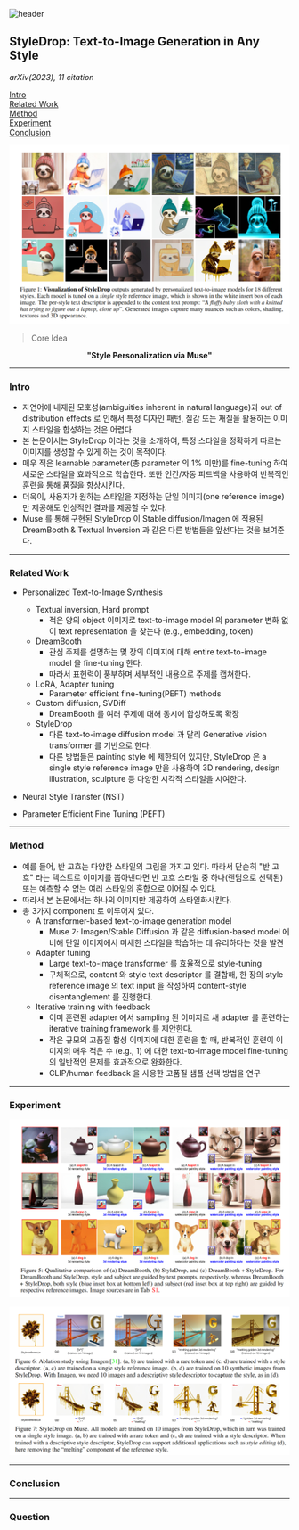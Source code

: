 ![header](https://capsule-render.vercel.app/api?type=waving&color=auto&height=80&section=header&text=Welcome%20Paper%20Review&fontSize=50)


## StyleDrop: Text-to-Image Generation in Any Style
*arXiv(2023), 11 citation*

[Intro](#intro)</br>
[Related Work](#related-work)</br>
[Method](#method)</br>
[Experiment](#experiment)</br>
[Conclusion](#conclusion)</br>

<p align="center">
<img src='./img1.png'>
</p>

> Core Idea
<div align=center>
<strong>"Style Personalization via Muse"</strong></br>
</div>

***

### <strong>Intro</strong>
- 자연어에 내재된 모호성(ambiguities inherent in natural language)과 out of distribution effects 로 인해서 특정 디자인 패턴, 질감 또는 재질을 활용하는 이미지 스타일을 합성하는 것은 어렵다.
- 본 논문이서는 StyleDrop 이라는 것을 소개하여, 특정 스타일을 정확하게 따르는 이미지를 생성할 수 있게 하는 것이 목적이다. 
- 매우 적은 learnable parameter(총 parameter 의 $1\%$ 미만)를 fine-tuning 하여 새로운 스타일을 효과적으로 학습한다. 또한 인간/자동 피드백을 사용하여 반복적인 훈련을 통해 품질을 향상시킨다. 
- 더욱이, 사용자가 원하는 스타일을 지정하는 단일 이미지(one reference image)만 제공해도 인상적인 결과를 제공할 수 있다.
- Muse 를 통해 구현된 StyleDrop 이 Stable diffusion/Imagen 에 적용된 DreamBooth & Textual Inversion 과 같은 다른 방법들을 앞선다는 것을 보여준다.  

***

### <strong>Related Work</strong>
- Personalized Text-to-Image Synthesis
  - Textual inversion, Hard prompt
    - 적은 양의 object 이미지로 text-to-image model 의 parameter 변화 없이 text representation 을 찾는다 (e.g., embedding, token)
  - DreamBooth
    - 관심 주제를 설명하는 몇 장의 이미지에 대해 entire text-to-image model 을 fine-tuning 한다.
    - 따라서 표현력이 풍부하며 세부적인 내용으로 주제를 캡쳐한다.
  - LoRA, Adapter tuning
    - Parameter efficient fine-tuning(PEFT) methods
  - Custom diffusion, SVDiff
    - DreamBooth 를 여러 주제에 대해 동시에 합성하도록 확장
  - StyleDrop
    - 다른 text-to-image diffusion model 과 달리 Generative vision transformer 를 기반으로 한다.
    - 다른 방법들은 painting style 에 제한되어 있지만, StyleDrop 은 a single style reference image 만을 사용하여 3D rendering, design illustration, sculpture 등 다양한 시각적 스타일을 시여한다. 

- Neural Style Transfer (NST)

- Parameter Efficient Fine Tuning (PEFT)

***

### <strong>Method</strong>
- 예를 들어, 반 고흐는 다양한 스타일의 그림을 가지고 있다. 따라서 단순히 "반 고흐" 라는 텍스트로 이미지를 뽑아낸다면 반 고흐 스타일 중 하나(랜덤으로 선택된) 또는 예측할 수 없는 여러 스타일의 혼합으로 이어질 수 있다. 
- 따라서 본 논문에서는 하나의 이미지만 제공하여 스타일화시킨다. 
- 총 $3$가지 component 로 이루어져 있다.   
  - A transformer-based text-to-image generation model
    - Muse 가 Imagen/Stable Diffusion 과 같은 diffusion-based model 에 비해 단일 이미지에서 미세한 스타일을 학습하는 데 유리하다는 것을 발견
  - Adapter tuning
    - Large text-to-image transformer 를 효율적으로 style-tuning
    - 구체적으로, content 와 style text descriptor 를 결합해, 한 장의 style reference image 의 text input 을 작성하여 content-style disentanglement 를 진행한다.
  - Iterative training with feedback
    - 이미 훈련된 adapter 에서 sampling 된 이미지로 새 adapter 를 훈련하는 iterative training framework 를 제안한다.
    - 작은 규모의 고품질 합성 이미지에 대한 훈련을 할 때, 반복적인 훈련이 이미지의 매우 적은 수 (e.g., $1$) 에 대한 text-to-image model fine-tuning 의 일반적인 문제를 효과적으로 완화한다. 
    - CLIP/human feedback 을 사용한 고품질 샘플 선택 방법을 연구

***

### <strong>Experiment</strong>

<p align="center">
<img src='./img3.png'>
</p>

<p align="center">
<img src='./img2.png'>
</p>


***

### <strong>Conclusion</strong>


***

### <strong>Question</strong>

